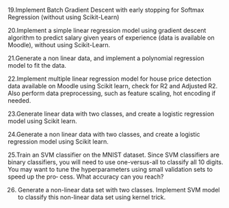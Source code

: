 19.Implement Batch Gradient Descent with early stopping for Softmax Regression (without using Scikit-Learn)

20.Implement a simple linear regression model using gradient descent algorithm to predict salary given years of experience (data is available on Moodle), without using Scikit-Learn.

21.Generate a non linear data, and implement a polynomial regression model to fit the data.

22.Implement multiple linear regression model for house price detection data available on Moodle using Scikit learn, check for R2 and Adjusted R2. Also perform data preprocessing, such as feature scaling, hot encoding if needed.

23.Generate linear data with two classes, and create a logistic regression model using Scikit learn.

24.Generate a non linear data with two classes, and create a logistic regression model using Scikit learn.

25.Train an SVM classifier on the MNIST dataset. Since SVM classifiers are binary classifiers, you will need to use one-versus-all to classify all 10 digits. You may want to tune the hyperparameters using small validation sets to speed up the pro‐ cess. What accuracy can you reach?

26. Generate a non-linear data set with two classes. Implement SVM model to classify this non-linear data set using kernel trick.
